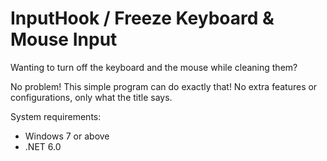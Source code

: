 # InputHook / Freeze Keyboard & Mouse Input
Wanting to turn off the keyboard and the mouse while cleaning them?

No problem! This simple program can do exactly that! No extra features or configurations, only what the title says.

System requirements:
- Windows 7 or above
- .NET 6.0
